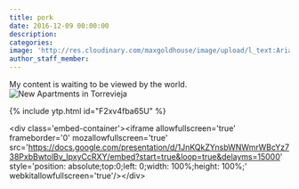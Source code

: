 ```yaml
---
title: pork
date: 2016-12-09 00:00:00
description:
categories:
image: 'http://res.cloudinary.com/maxgoldhouse/image/upload/l_text:Arial_70_bold:M%20A%20X%20G%20O%20L%20D%20H%20O%20U%20S%20E,co_rgb:FFFFFF20/w_800/v1480691751/1a_kiow05.jpg'
author_staff_member:
---
```



My content is waiting to be viewed by the world. ![New Apartments in Torrevieja](http://res.cloudinary.com/maxgoldhouse/image/upload/l_text:Arial_70_bold:M%20A%20X%20G%20O%20L%20D%20H%20O%20U%20S%20E,co_rgb:FFFFFF20/w_800/v1480691751/1a_kiow05.jpg)

{% include ytp.html id="F2xv4fba65U" %}

&lt;div class='embed-container'&gt;&lt;iframe allowfullscreen='true' frameborder='0' mozallowfullscreen='true' src='https://docs.google.com/presentation/d/1JnKQkZYnsbWNWmrWBcYz738PxbBwtolBv_IpxyCcRXY/embed?start=true&loop=true&delayms=15000' style='position: absolute;top:0;left: 0;width: 100%;height: 100%;' webkitallowfullscreen='true'/&gt;&lt;/div&gt;